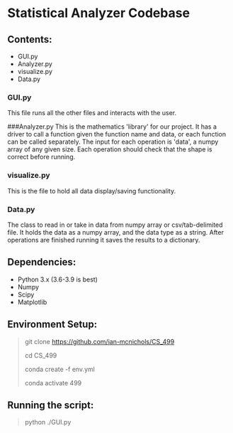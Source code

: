 # Statistical Analyzer Codebase

## Contents:
* GUI.py
* Analyzer.py
* visualize.py
* Data.py

### GUI.py
This file runs all the other files and interacts with the user.

###Analyzer.py
This is the mathematics 'library' for our project. It has a driver to call a function given 
the function name and data, or each function can be called separately. The input for each 
operation is 'data', a numpy array of any given size. Each operation should check that the 
shape is correct before running.

### visualize.py
This is the file to hold all data display/saving functionality. 

### Data.py
The class to read in or take in data from numpy array or csv/tab-delimited file. It holds the
data as a numpy array, and the data type as a string. After operations are finished running
it saves the results to a dictionary.

## Dependencies:
* Python 3.x (3.6-3.9 is best)
* Numpy
* Scipy
* Matplotlib

## Environment Setup:

> git clone https://github.com/ian-mcnichols/CS_499
> 
> cd CS_499
> 
> conda create -f env.yml
> 
> conda activate 499
 
## Running the script:

> python ./GUI.py
